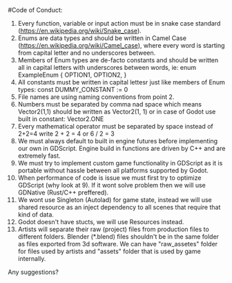 #Code of Conduct:
1. Every function, variable or input action must be in snake case standard (https://en.wikipedia.org/wiki/Snake_case).
2. Enums are data types and should be written in Camel Case (https://en.wikipedia.org/wiki/Camel_case), where every word is starting from capital letter and no underscores between.
3. Members of Enum types are de-facto constants and should be written all in capital letters with underscores between words, ie:
	enum ExampleEnum {
			OPTION1,
			OPTION2,
		}
4. All constants must be written in capital lettesr just like members of Enum types:
	const DUMMY_CONSTANT := 0
5. File names are using naming conventions from point 2.
6. Numbers must be separated by comma nad space which means Vector2(1,1) should be written as Vector2(1, 1) or in case of Godot use built in constant: Vector2.ONE
7. Every mathematical operator must be separated by space instead of 2+2=4 write 2 + 2 = 4 or 6 / 2 = 3
8. We must always default to built in engine futures before implementing our own in GDScript. Engine build in functions are driven by C++ and are extremely fast.
9. We must try to implement custom game functionality in GDScript as it is portable without hassle between all platforms supported by Godot.
10. When performance of code is issue we must first try to optimize GDScript (why look at 9). If it wont solve problem then we will use GDNative (Rust/C++ preffered).
11. We wont use Singleton (Autolad) for game state, instead we will use shared resource as an inject dependency to all scenes that require that kind of data.
12. Godot doesn't have stucts, we will use Resources instead.
13. Artists will separate their raw (project) files from production files to different folders. Blender (*.blend) files shouldn't be in the same folder as files exported from 3d software. We can have "raw_assetes" folder for files used by artists and "assets" folder that is used by game internally.

Any suggestions?

